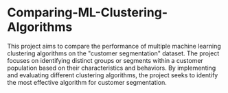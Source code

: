 # Comparing-ML-Clustering-Algorithms
This project aims to compare the performance of multiple machine learning clustering algorithms on the "customer segmentation" dataset. The project focuses on identifying distinct groups or segments within a customer population based on their characteristics and behaviors. By implementing and evaluating different clustering algorithms, the project seeks to identify the most effective algorithm for customer segmentation.
